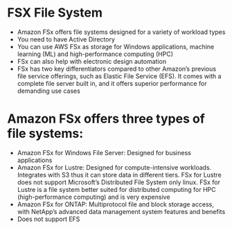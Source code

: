 
# FSX File System
- Amazon FSx offers file systems designed for a variety of workload types
- You need to have Active Directory
- You can use AWS FSx as storage for Windows applications, machine learning (ML) and high-performance computing (HPC)
- FSx can also help with electronic design automation
- FSx has two key differentiators compared to other Amazon’s previous file service offerings, such as Elastic File 
  Service (EFS). It comes with a complete file server built in, and it offers superior performance for demanding use cases
# Amazon FSx offers three types of file systems:
- Amazon FSx for Windows File Server: Designed for business applications
- Amazon FSx for Lustre: Designed for compute-intensive workloads. Integrates with S3 thus it can store data in different
  tiers. FSx for Lustre does not support Microsoft’s Distributed File System only linux. FSx for Lustre is a file system 
  better suited for distributed computing for HPC (high-performance computing) and is very expensive
- Amazon FSx for ONTAP: Multiprotocol file and block storage access, with NetApp’s advanced data management system 
  features and benefits
- Does not support EFS
